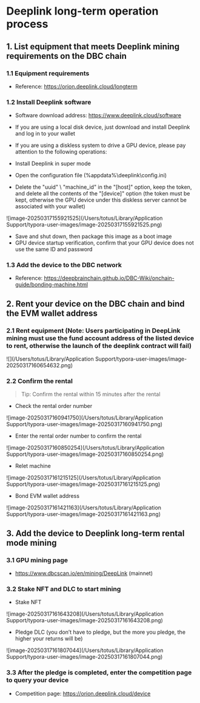 # Deeplink long-term operation process

## 1. List equipment that meets Deeplink mining requirements on the DBC chain

### 1.1 Equipment requirements

- Reference: https://orion.deeplink.cloud/longterm

### 1.2 Install Deeplink software

- Software download address: https://www.deeplink.cloud/software

- If you are using a local disk device, just download and install Deeplink and log in to your wallet

- If you are using a diskless system to drive a GPU device, please pay attention to the following operations:

- Install Deeplink in super mode
- Open the configuration file (%appdata%\deeplink\config.ini)
- Delete the "uuid" \ "machine_id" in the "[host]" option, keep the token, and delete all the contents of the "[device]" option (the token must be kept, otherwise the GPU device under this diskless server cannot be associated with your wallet)

![image-20250317155921525](/Users/totus/Library/Application Support/typora-user-images/image-20250317155921525.png)

- Save and shut down, then package this image as a boot image
- GPU device startup verification, confirm that your GPU device does not use the same ID and password

### 1.3 Add the device to the DBC network

- Reference: https://deepbrainchain.github.io/DBC-Wiki/onchain-guide/bonding-machine.html

## 2. Rent your device on the DBC chain and bind the EVM wallet address

### 2.1 Rent equipment (Note: Users participating in DeepLink mining must use the fund account address of the listed device to rent, otherwise the launch of the deeplink contract will fail)

![](/Users/totus/Library/Application Support/typora-user-images/image-20250317160654632.png)

### 2.2 Confirm the rental

> Tip: Confirm the rental within 15 minutes after the rental

- Check the rental order number

![image-20250317160941750](/Users/totus/Library/Application Support/typora-user-images/image-20250317160941750.png)

- Enter the rental order number to confirm the rental

![image-20250317160850254](/Users/totus/Library/Application Support/typora-user-images/image-20250317160850254.png)

- Relet machine

![image-20250317161215125](/Users/totus/Library/Application Support/typora-user-images/image-20250317161215125.png)

- Bond EVM wallet address

![image-20250317161421163](/Users/totus/Library/Application Support/typora-user-images/image-20250317161421163.png)

## 3. Add the device to Deeplink long-term rental mode mining

### 3.1 GPU mining page

- https://www.dbcscan.io/en/mining/DeepLink (mainnet)

### 3.2 Stake NFT and DLC to start mining

- Stake NFT

![image-20250317161643208](/Users/totus/Library/Application Support/typora-user-images/image-20250317161643208.png)

- Pledge DLC (you don’t have to pledge, but the more you pledge, the higher your returns will be)

![image-20250317161807044](/Users/totus/Library/Application Support/typora-user-images/image-20250317161807044.png)

### 3.3 After the pledge is completed, enter the competition page to query your device

- Competition page: https://orion.deeplink.cloud/device
